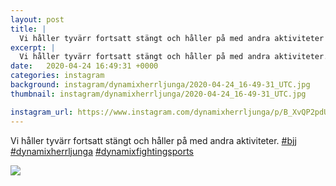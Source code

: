 ```yaml
---
layout: post
title: |
  Vi håller tyvärr fortsatt stängt och håller på med andra aktiviteter
excerpt: |
  Vi håller tyvärr fortsatt stängt och håller på med andra aktiviteter.   
date:   2020-04-24 16:49:31 +0000
categories: instagram
background: instagram/dynamixherrljunga/2020-04-24_16-49-31_UTC.jpg
thumbnail: instagram/dynamixherrljunga/2020-04-24_16-49-31_UTC.jpg

instagram_url: https://www.instagram.com/dynamixherrljunga/p/B_XvQP2pdUJ
---
```

Vi håller tyvärr fortsatt stängt och håller på med andra aktiviteter. [#bjj](https://www.instagram.com/explore/tags/bjj/) [#dynamixherrljunga](https://www.instagram.com/explore/tags/dynamixherrljunga/) [#dynamixfightingsports](https://www.instagram.com/explore/tags/dynamixfightingsports/)



<img src='{{ site.baseurl }}/instagram/dynamixherrljunga/2020-04-24_16-49-31_UTC.jpg' class='img-fluid' />
